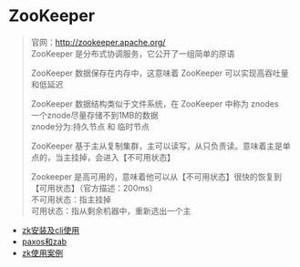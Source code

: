 # ZooKeeper

> 官网：http://zookeeper.apache.org/   
> ZooKeeper 是分布式协调服务，它公开了一组简单的原语   
> 
> ZooKeeper 数据保存在内存中，这意味着 ZooKeeper 可以实现高吞吐量和低延迟   
> 
> ZooKeeper 数据结构类似于文件系统，在 ZooKeeper 中称为 znodes   
> 一个znode尽量存储不到1MB的数据   
> znode分为:持久节点 和 临时节点
> 
> ZooKeeper 基于主从复制集群，主可以读写，从只负责读。意味着主是单点的，当主挂掉，会进入【不可用状态】   
> 
> Zookeeper 是高可用的，意味着他可以从【不可用状态】很快的恢复到【可用状态】（官方描述：200ms）   
> 不可用状态：指主挂掉   
> 可用状态：指从剩余机器中，重新选出一个主


- [zk安装及cli使用](常用组件/ZooKeeper/zk安装及cli使用/)   
- [paxos和zab](常用组件/ZooKeeper/paxos和zab/)
- [zk使用案例](常用组件/ZooKeeper/zk使用案例/)

